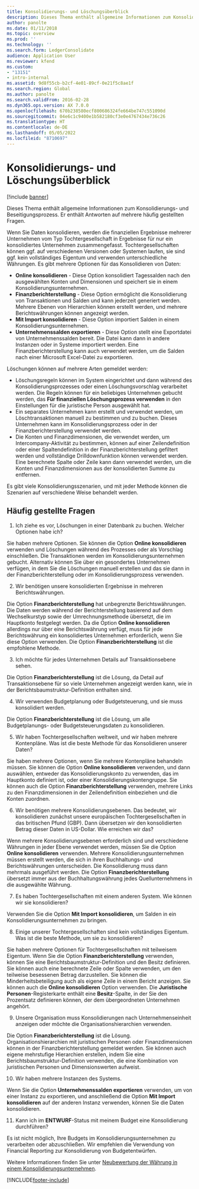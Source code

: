 ```yaml
---
title: Konsolidierungs- und Löschungsüberblick
description: Dieses Thema enthält allgemeine Informationen zum Konsolidierungs- und Beseitigungsprozess. Er enthält Antworten auf mehrere häufig gestellten Fragen.
author: panolte
ms.date: 01/11/2018
ms.topic: overview
ms.prod: ''
ms.technology: ''
ms.search.form: LedgerConsolidate
audience: Application User
ms.reviewer: kfend
ms.custom:
- "13151"
- intro-internal
ms.assetid: 9d8f55cb-b2cf-4e01-89cf-0e21f5c8ae1f
ms.search.region: Global
ms.author: panolte
ms.search.validFrom: 2016-02-28
ms.dyn365.ops.version: AX 7.0.0
ms.openlocfilehash: 670b238580ecf800686324fe664be747c551090d
ms.sourcegitcommit: 04e6c1c9400e1b582180cf3e0e4767434e736c26
ms.translationtype: HT
ms.contentlocale: de-DE
ms.lasthandoff: 05/05/2022
ms.locfileid: "8710697"
---
```

# <a name="consolidation-and-elimination-overview"></a>Konsolidierungs- und Löschungsüberblick

[!include [banner](../includes/banner.md)]

Dieses Thema enthält allgemeine Informationen zum Konsolidierungs- und Beseitigungsprozess. Er enthält Antworten auf mehrere häufig gestellten Fragen.

Wenn Sie Daten konsolidieren, werden die finanziellen Ergebnisse mehrerer Unternehmen vom Typ Tochtergesellschaft in Ergebnisse für nur ein konsolidiertes Unternehmen zusammengefasst. Tochtergesellschaften können ggf. auf verschiedenen Versionen oder Systemen laufen, sie sind ggf. kein vollständiges Eigentum und verwenden unterschiedliche Währungen. Es gibt mehrere Optionen für das Konsolidieren von Daten:

-   **Online konsolidieren** - Diese Option konsolidiert Tagessalden nach den ausgewählten Konten und Dimensionen und speichert sie in einem Konsolidierungsunternehmen.
-   **Finanzberichterstellung** - Diese Option ermöglicht die Konsolidierung von Transaktionen und Salden und kann jederzeit generiert werden. Mehrere Ebenen von Hierarchien können erstellt werden, und mehrere Berichtswährungen können angezeigt werden.
-   **Mit Import konsolidieren** - Diese Option importiert Salden in einem Konsolidierungsunternehmen.
-   **Unternehmenssalden exportieren** - Diese Option stellt eine Exportdatei von Unternehmenssalden bereit. Die Datei kann dann in andere Instanzen oder in Systeme importiert werden. Eine Finanzberichterstellung kann auch verwendet werden, um die Salden nach einer Microsoft Excel-Datei zu exportieren.

Löschungen können auf mehrere Arten gemeldet werden:

-  Löschungsregeln können im System eingerichtet und dann während des Konsolidierungsprozesses oder einen Löschungsvorschlag verarbeitet werden. Die Regeln können für ein beliebiges Unternehmen gebucht werden, das **Für finanziellen Löschungsprozess verwenden** in den Einstellungen für die juristische Person ausgewählt hat.
-   Ein separates Unternehmen kann erstellt und verwendet werden, um Löschtransaktionen manuell zu bestimmen und zu buchen. Dieses Unternehmen kann im Konsolidierungsprozess oder in der Finanzberichterstellung verwendet werden.
-  Die Konten und Finanzdimensionen, die verwendet werden, um Intercompany-Aktivität zu bestimmen, können auf einer Zeilendefinition oder einer Spaltendefinition in der Finanzberichterstellung gefiltert werden und vollständige Drilldownfunktion können verwendet werden. Eine berechnete Spalte oder Zeile kann dann verwendet werden, um die Konten und Finanzdimensionen aus der konsolidierten Summe zu entfernen.

Es gibt viele Konsolidierungsszenarien, und mit jeder Methode können die Szenarien auf verschiedene Weise behandelt werden.

## <a name="frequently-asked-questions"></a>Häufig gestellte Fragen
1. Ich ziehe es vor, Löschungen in einer Datenbank zu buchen. Welcher Optionen habe ich?

Sie haben mehrere Optionen. Sie können die Option **Online konsolidieren** verwenden und Löschungen während des Prozesses oder als Vorschlag einschließen. Die Transaktionen werden im Konsolidierungsunternehmen gebucht. Alternativ können Sie über ein gesondertes Unternehmen verfügen, in dem Sie die Löschungen manuell erstellen und das sie dann in der Finanzberichterstellung oder im Konsolidierungsprozess verwenden.

2.  Wir benötigen unsere konsolidierten Ergebnisse in mehreren Berichtswährungen.

Die Option **Finanzberichterstellung** hat unbegrenzte Berichtswährungen. Die Daten werden während der Berichterstellung basierend auf dem Wechselkurstyp sowie der Umrechnungsmethode übersetzt, die im Hauptkonto festgelegt werden. Da die Option **Online konsolidieren** allerdings nur über eine Berichtswährung verfügt, muss für jede Berichtswährung ein konsolidiertes Unternehmen erforderlich, wenn Sie diese Option verwenden. Die Option **Finanzberichterstellung** ist die empfohlene Methode.

3. Ich möchte für jedes Unternehmen Details auf Transaktionsebene sehen.

Die Option **Finanzberichterstellung** ist die Lösung, da Detail auf Transaktionsebene für so viele Unternehmen angezeigt werden kann, wie in der Berichtsbaumstruktur-Definition enthalten sind.

4. Wir verwenden Budgetplanung oder Budgetsteuerung, und sie muss konsolidiert werden.

Die Option **Finanzberichterstellung** ist die Lösung, um alle Budgetplanungs- oder Budgetsteuerungsdaten zu konsolidieren.

5. Wir haben Tochtergesellschaften weltweit, und wir haben mehrere Kontenpläne. Was ist die beste Methode für das Konsolidieren unserer Daten?

Sie haben mehrere Optionen, wenn Sie mehrere Kontenpläne behandeln müssen. Sie können die Option **Online konsolidieren** verwenden, und dann auswählen, entweder das Konsolidierungskonto zu verwenden, das im Hauptkonto definiert ist, oder einer Konsolidierungskontengruppe. Sie können auch die Option **Finanzberichterstellung** verwenden, mehrere Links zu den Finanzdimensionen in der Zeilendefinition einbeziehen und die Konten zuordnen.

6. Wir benötigen mehrere Konsolidierungsebenen. Das bedeutet, wir konsolidieren zunächst unsere europäischen Tochtergesellschaften in das britischen Pfund (GBP). Dann übersetzen wir den konsolidierten Betrag dieser Daten in US-Dollar. Wie erreichen wir das?

Wenn mehrere Konsolidierungsebenen erforderlich sind und verschiedene Währungen in jeder Ebene verwendet werden, müssen Sie die Option **Online konsolidieren** verwenden. Mehrere Konsolidierungsunternehmen müssen erstellt werden, die sich in ihren Buchhaltungs- und Berichtswährungen unterscheiden. Die Konsolidierung muss dann mehrmals ausgeführt werden. Die Option **Finanzberichterstellung** übersetzt immer aus der Buchhaltungswährung jedes Quellunternehmens in die ausgewählte Währung.

7. Es haben Tochtergesellschaften mit einem anderen System. Wie können wir sie konsolidieren?

Verwenden Sie die Option **Mit Import konsolidieren**, um Salden in ein Konsolidierungsunternehmen zu bringen.

8. Einige unserer Tochtergesellschaften sind kein vollständiges Eigentum. Was ist die beste Methode, um sie zu konsolidieren?

Sie haben mehrere Optionen für Tochtergesellschaften mit teilweisem Eigentum. Wenn Sie die Option **Finanzberichterstellung** verwenden, können Sie eine Berichtsbaumstruktur-Definition und den Besitz definieren. Sie können auch eine berechnete Zeile oder Spalte verwenden, um den teilweise besessenen Betrag darzustellen. Sie können die Minderheitsbeteiligung auch als eigene Zeile in einem Bericht anzeigen. Sie können auch die **Online konsolidieren** Option verwenden. Die **Juristische Personen**-Registerkarte enthält eine **Besitz**-Spalte, in der Sie den Prozentsatz definieren können, der dem übergeordneten Unternehmen angehört.

9. Unsere Organisation muss Konsolidierungen nach Unternehmenseinheit anzeigen oder möchte die Organisationshierarchien verwenden.

Die Option **Finanzberichterstellung** ist die Lösung. Organisationshierarchien mit juristischen Personen oder Finanzdimensionen können in der Finanzberichterstellung gemeldet werden. Sie können auch eigene mehrstufige Hierarchien erstellen, indem Sie eine Berichtsbaumstruktur-Definition verwenden, die eine Kombination von juristischen Personen und Dimensionswerten aufweist.

10. Wir haben mehrere Instanzen des Systems.

Wenn Sie die Option **Unternehmenssalden exportieren** verwenden, um von einer Instanz zu exportieren, und anschließend die Option **Mit Import konsolidieren** auf der anderen Instanz verwenden, können Sie die Daten konsolidieren.

11. Kann ich im **ENTWURF**-Status mit meinem Budget eine Konsolidierung durchführen? 
            
Es ist nicht möglich, Ihre Budgets im Konsolidierungsunternehmen zu verarbeiten oder abzuschließen. Wir empfehlen die Verwendung von Financial Reporting zur Konsolidierung von Budgetentwürfen.

Weitere Informationen finden Sie unter [Neubewertung der Währung in einem Konsolidierungsunternehmen](../general-ledger/currency-revaluation-consolidation-company.md).




[!INCLUDE[footer-include](../../includes/footer-banner.md)]
